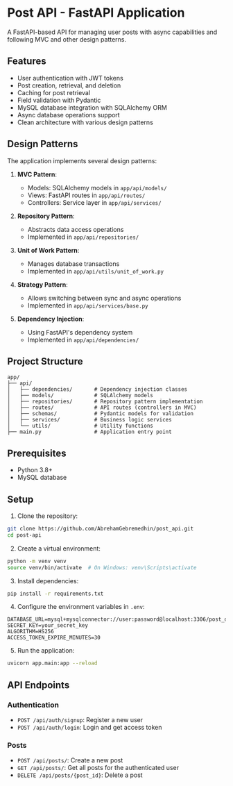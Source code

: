 # Post API - FastAPI Application

A FastAPI-based API for managing user posts with async capabilities and following MVC and other design patterns.

## Features

- User authentication with JWT tokens
- Post creation, retrieval, and deletion
- Caching for post retrieval
- Field validation with Pydantic
- MySQL database integration with SQLAlchemy ORM
- Async database operations support
- Clean architecture with various design patterns

## Design Patterns

The application implements several design patterns:

1. **MVC Pattern**:

   - Models: SQLAlchemy models in `app/api/models/`
   - Views: FastAPI routes in `app/api/routes/`
   - Controllers: Service layer in `app/api/services/`

2. **Repository Pattern**:

   - Abstracts data access operations
   - Implemented in `app/api/repositories/`

3. **Unit of Work Pattern**:

   - Manages database transactions
   - Implemented in `app/api/utils/unit_of_work.py`

4. **Strategy Pattern**:

   - Allows switching between sync and async operations
   - Implemented in `app/api/services/base.py`

5. **Dependency Injection**:
   - Using FastAPI's dependency system
   - Implemented in `app/api/dependencies/`

## Project Structure

```
app/
├── api/
│   ├── dependencies/       # Dependency injection classes
│   ├── models/             # SQLAlchemy models
│   ├── repositories/       # Repository pattern implementation
│   ├── routes/             # API routes (controllers in MVC)
│   ├── schemas/            # Pydantic models for validation
│   ├── services/           # Business logic services
│   └── utils/              # Utility functions
├── main.py                 # Application entry point
```

## Prerequisites

- Python 3.8+
- MySQL database

## Setup

1. Clone the repository:

```bash
git clone https://github.com/AbrehamGebremedhin/post_api.git
cd post-api
```

2. Create a virtual environment:

```bash
python -m venv venv
source venv/bin/activate  # On Windows: venv\Scripts\activate
```

3. Install dependencies:

```bash
pip install -r requirements.txt
```

4. Configure the environment variables in `.env`:

```
DATABASE_URL=mysql+mysqlconnector://user:password@localhost:3306/post_db
SECRET_KEY=your_secret_key
ALGORITHM=HS256
ACCESS_TOKEN_EXPIRE_MINUTES=30
```

5. Run the application:

```bash
uvicorn app.main:app --reload
```

## API Endpoints

### Authentication

- `POST /api/auth/signup`: Register a new user
- `POST /api/auth/login`: Login and get access token

### Posts

- `POST /api/posts/`: Create a new post
- `GET /api/posts/`: Get all posts for the authenticated user
- `DELETE /api/posts/{post_id}`: Delete a post
